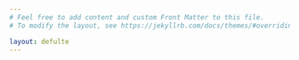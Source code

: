 ```yaml
---
# Feel free to add content and custom Front Matter to this file.
# To modify the layout, see https://jekyllrb.com/docs/themes/#overriding-theme-defaults

layout: defulte
---
```

